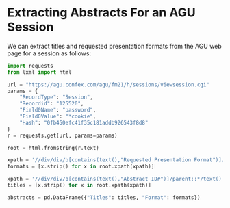 # Extracting Abstracts For an AGU Session

We can extract titles and requested presentation formats from the AGU web page
for a session as follows:

```python
import requests
from lxml import html

url = "https://agu.confex.com/agu/fm21/h/sessions/viewsession.cgi"
params = {
    "RecordType": "Session",
    "Recordid": "125520",
    "Field0Name": "password",
    "Field0Value": "*cookie",
    "Hash": "0fb450efc41f35c181addb926543f8d8"
}
r = requests.get(url, params=params)

root = html.fromstring(r.text)

xpath = '//div/div/b[contains(text(),"Requested Presentation Format")]/parent::*/text()'
formats = [x.strip() for x in root.xpath(xpath)]

xpath = '//div/div/b[contains(text(),"Abstract ID#")]/parent::*/text()'
titles = [x.strip() for x in root.xpath(xpath)]

abstracts = pd.DataFrame({"Titles": titles, "Format": formats})
```